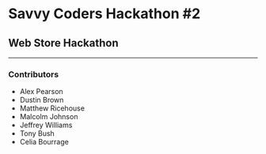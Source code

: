 # Savvy Coders Hackathon \#2
## Web Store Hackathon

---

### Contributors
+ Alex Pearson
+ Dustin Brown
+ Matthew Ricehouse
+ Malcolm Johnson
+ Jeffrey Williams
+ Tony Bush
+ Celia Bourrage
